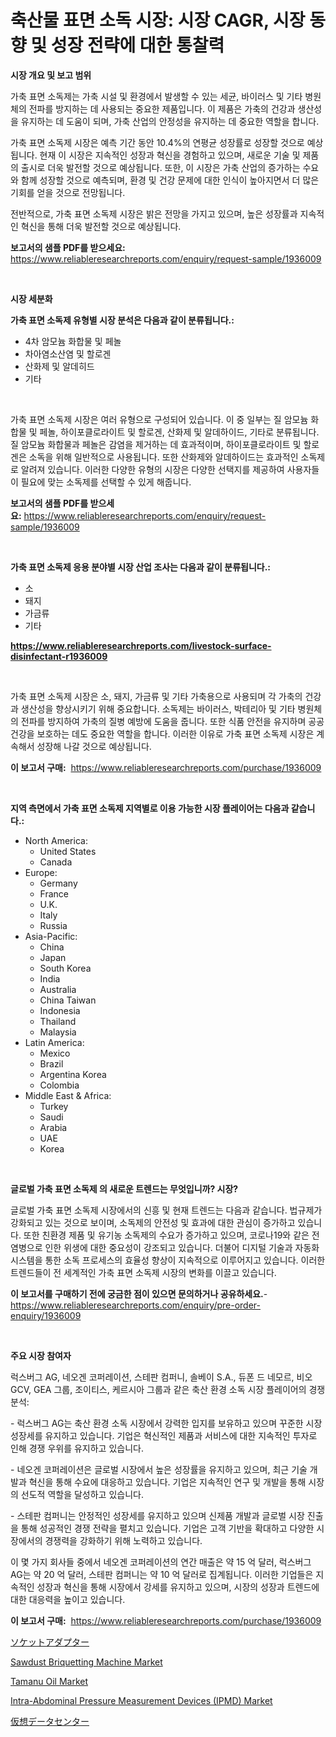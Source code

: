 <p><h1>축산물 표면 소독 시장: 시장 CAGR, 시장 동향 및 성장 전략에 대한 통찰력</h1></p><p><strong>시장 개요 및 보고 범위</strong></p>
<p><p>가축 표면 소독제는 가축 시설 및 환경에서 발생할 수 있는 세균, 바이러스 및 기타 병원체의 전파를 방지하는 데 사용되는 중요한 제품입니다. 이 제품은 가축의 건강과 생산성을 유지하는 데 도움이 되며, 가축 산업의 안정성을 유지하는 데 중요한 역할을 합니다.</p><p>가축 표면 소독제 시장은 예측 기간 동안 10.4%의 연평균 성장률로 성장할 것으로 예상됩니다. 현재 이 시장은 지속적인 성장과 혁신을 경험하고 있으며, 새로운 기술 및 제품의 출시로 더욱 발전할 것으로 예상됩니다. 또한, 이 시장은 가축 산업의 증가하는 수요와 함께 성장할 것으로 예측되며, 환경 및 건강 문제에 대한 인식이 높아지면서 더 많은 기회를 얻을 것으로 전망됩니다.</p><p>전반적으로, 가축 표면 소독제 시장은 밝은 전망을 가지고 있으며, 높은 성장률과 지속적인 혁신을 통해 더욱 발전할 것으로 예상됩니다.</p></p>
<p><strong>보고서의 샘플 PDF를 받으세요:</strong> <a href="https://www.reliableresearchreports.com/enquiry/request-sample/1936009">https://www.reliableresearchreports.com/enquiry/request-sample/1936009</a></p>
<p>&nbsp;</p>
<p><strong>시장 세분화</strong></p>
<p><strong>가축 표면 소독제 유형별 시장 분석은 다음과 같이 분류됩니다.:</strong></p>
<p><ul><li>4차 암모늄 화합물 및 페놀</li><li>차아염소산염 및 할로겐</li><li>산화제 및 알데히드</li><li>기타</li></ul></p>
<p>&nbsp;</p>
<p><p>가축 표면 소독제 시장은 여러 유형으로 구성되어 있습니다. 이 중 일부는 질 암모늄 화합물 및 페놀, 하이포클로라이트 및 할로겐, 산화제 및 알데하이드, 기타로 분류됩니다. 질 암모늄 화합물과 페놀은 감염을 제거하는 데 효과적이며, 하이포클로라이트 및 할로겐은 소독을 위해 일반적으로 사용됩니다. 또한 산화제와 알데하이드는 효과적인 소독제로 알려져 있습니다. 이러한 다양한 유형의 시장은 다양한 선택지를 제공하여 사용자들이 필요에 맞는 소독제를 선택할 수 있게 해줍니다.</p></p>
<p><strong>보고서의 샘플 PDF를 받으세요:</strong>&nbsp;<a href="https://www.reliableresearchreports.com/enquiry/request-sample/1936009">https://www.reliableresearchreports.com/enquiry/request-sample/1936009</a></p>
<p>&nbsp;</p>
<p><strong> 가축 표면 소독제 응용 분야별 시장 산업 조사는 다음과 같이 분류됩니다.:</strong></p>
<p><ul><li>소</li><li>돼지</li><li>가금류</li><li>기타</li></ul></p>
<p><strong><a href="https://www.reliableresearchreports.com/livestock-surface-disinfectant-r1936009">https://www.reliableresearchreports.com/livestock-surface-disinfectant-r1936009</a></strong></p>
<p>&nbsp;</p>
<p><p>가축 표면 소독제 시장은 소, 돼지, 가금류 및 기타 가축용으로 사용되며 각 가축의 건강과 생산성을 향상시키기 위해 중요합니다. 소독제는 바이러스, 박테리아 및 기타 병원체의 전파를 방지하여 가축의 질병 예방에 도움을 줍니다. 또한 식품 안전을 유지하며 공공 건강을 보호하는 데도 중요한 역할을 합니다. 이러한 이유로 가축 표면 소독제 시장은 계속해서 성장해 나갈 것으로 예상됩니다.</p></p>
<p><strong>이 보고서 구매:</strong>&nbsp; <a href="https://www.reliableresearchreports.com/purchase/1936009">https://www.reliableresearchreports.com/purchase/1936009</a></p>
<p>&nbsp;</p>
<p><strong>지역 측면에서 가축 표면 소독제 지역별로 이용 가능한 시장 플레이어는 다음과 같습니다.:</strong></p>
<p><ul>
    <li>
        North America:
        <ul>
            <li>United States</li>
            <li>Canada</li>
        </ul>
    </li>
    <li>
        Europe:
        <ul>
            <li>Germany</li>
            <li>France</li>
            <li>U.K.</li>
            <li>Italy</li>
            <li>Russia</li>
        </ul>
    </li>
    <li>
        Asia-Pacific:
        <ul>
            <li>China</li>
            <li>Japan</li>
            <li>South Korea</li>
            <li>India</li>
            <li>Australia</li>
            <li>China Taiwan</li>
            <li>Indonesia</li>
            <li>Thailand</li>
            <li>Malaysia</li>
        </ul>
    </li>
    <li>
        Latin America:
        <ul>
            <li>Mexico</li>
            <li>Brazil</li>
            <li>Argentina Korea</li>
            <li>Colombia</li>
        </ul>
    </li>
    <li>
        Middle East & Africa:
        <ul>
            <li>Turkey</li>
            <li>Saudi</li>
            <li>Arabia</li>
            <li>UAE</li>
            <li>Korea</li>
        </ul>
    </li>
    </ul></p>
<p>&nbsp;</p>
<p><strong>글로벌 가축 표면 소독제 의 새로운 트렌드는 무엇입니까? 시장?</strong></p>
<p><p>글로벌 가축 표면 소독제 시장에서의 신흥 및 현재 트렌드는 다음과 같습니다. 법규제가 강화되고 있는 것으로 보이며, 소독제의 안전성 및 효과에 대한 관심이 증가하고 있습니다. 또한 친환경 제품 및 유기농 소독제의 수요가 증가하고 있으며, 코로나19와 같은 전염병으로 인한 위생에 대한 중요성이 강조되고 있습니다. 더불어 디지털 기술과 자동화 시스템을 통한 소독 프로세스의 효율성 향상이 지속적으로 이루어지고 있습니다. 이러한 트렌드들이 전 세계적인 가축 표면 소독제 시장의 변화를 이끌고 있습니다.</p></p>
<p><strong>이 보고서를 구매하기 전에 궁금한 점이 있으면 문의하거나 공유하세요.</strong>- <a href="https://www.reliableresearchreports.com/enquiry/pre-order-enquiry/1936009">https://www.reliableresearchreports.com/enquiry/pre-order-enquiry/1936009</a></p>
<p>&nbsp;</p>
<p><strong>주요 시장 참여자</strong></p>
<p><p>럭스버그 AG, 네오겐 코퍼레이션, 스테판 컴퍼니, 솔베이 S.A., 듀폰 드 네모르, 비오 GCV, GEA 그룹, 조이티스, 케르시아 그룹과 같은 축산 환경 소독 시장 플레이어의 경쟁 분석:</p><p>- 럭스버그 AG는 축산 환경 소독 시장에서 강력한 입지를 보유하고 있으며 꾸준한 시장 성장세를 유지하고 있습니다. 기업은 혁신적인 제품과 서비스에 대한 지속적인 투자로 인해 경쟁 우위를 유지하고 있습니다.</p><p>- 네오겐 코퍼레이션은 글로벌 시장에서 높은 성장률을 유지하고 있으며, 최근 기술 개발과 혁신을 통해 수요에 대응하고 있습니다. 기업은 지속적인 연구 및 개발을 통해 시장의 선도적 역할을 달성하고 있습니다.</p><p>- 스테판 컴퍼니는 안정적인 성장세를 유지하고 있으며 신제품 개발과 글로벌 시장 진출을 통해 성공적인 경쟁 전략을 펼치고 있습니다. 기업은 고객 기반을 확대하고 다양한 시장에서의 경쟁력을 강화하기 위해 노력하고 있습니다.</p><p>이 몇 가지 회사들 중에서 네오겐 코퍼레이션의 연간 매출은 약 15 억 달러, 럭스버그 AG는 약 20 억 달러, 스테판 컴퍼니는 약 10 억 달러로 집계됩니다. 이러한 기업들은 지속적인 성장과 혁신을 통해 시장에서 강세를 유지하고 있으며, 시장의 성장과 트렌드에 대한 대응력을 높이고 있습니다.</p></p>
<p><strong>이 보고서 구매:</strong>&nbsp;&nbsp;<a href="https://www.reliableresearchreports.com/purchase/1936009">https://www.reliableresearchreports.com/purchase/1936009</a></p>
<p><p><a href="https://github.com/pepo3k/Market-Research-Report-List-1/blob/main/308922722215.md">ソケットアダプター</a></p><p><a href="https://view.publitas.com/reportprime-1/sawdust-briquetting-machine-market-size-and-examines-its-market-scope-with-a-primary-focus-on-growth-opportunities-and-forecasted-trends-spanning-from-2024-to-2031/">Sawdust Briquetting Machine Market</a></p><p><a href="https://acidic-farm-354.notion.site/Tamanu-Oil-Market-Size-Market-Trends-and-Growth-Outlook-forecasted-for-period-from-2024-to-2031-b2fed0894ac445f0bd45af8de5ff5cd8">Tamanu Oil Market</a></p><p><a href="https://www.linkedin.com/pulse/intra-abdominal-pressure-measurement-devices-ipmd-market-size-qk4ke?trackingId=QfGbvpvhhpz%2FyuXE3c06ww%3D%3D">Intra-Abdominal Pressure Measurement Devices (IPMD) Market</a></p><p><a href="https://github.com/vhemk0794148/Market-Research-Report-List-1/blob/main/668152822214.md">仮想データセンター</a></p></p>